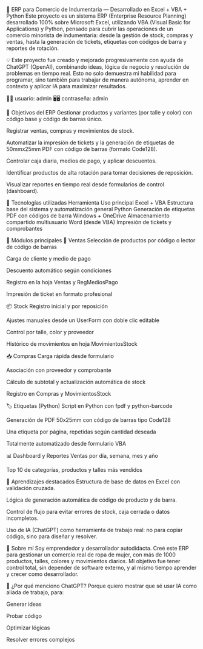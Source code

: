 🧾 ERP para Comercio de Indumentaria — Desarrollado en Excel + VBA + Python
Este proyecto es un sistema ERP (Enterprise Resource Planning) desarrollado 100% sobre Microsoft Excel, utilizando VBA (Visual Basic for Applications) y Python, pensado para cubrir las operaciones de un comercio minorista de indumentaria: desde la gestión de stock, compras y ventas, hasta la generación de tickets, etiquetas con códigos de barra y reportes de rotación.

💡 Este proyecto fue creado y mejorado progresivamente con ayuda de ChatGPT (OpenAI), combinando ideas, lógica de negocio y resolución de problemas en tiempo real.
Esto no solo demuestra mi habilidad para programar, sino también para trabajar de manera autónoma, aprender en contexto y aplicar IA para maximizar resultados.


🌟🌟 usuario: admin
🖥🖥 contraseña: admin


🎯 Objetivos del ERP
Gestionar productos y variantes (por talle y color) con código base y código de barras único.

Registrar ventas, compras y movimientos de stock.

Automatizar la impresión de tickets y la generación de etiquetas de 50mmx25mm PDF con código de barras  (formato Code128).

Controlar caja diaria, medios de pago, y aplicar descuentos.

Identificar productos de alta rotación para tomar decisiones de reposición.

Visualizar reportes en tiempo real desde formularios de control (dashboard).

🔧 Tecnologías utilizadas
Herramienta	Uso principal
Excel + VBA	Estructura base del sistema y automatización general
Python	Generación de etiquetas PDF con códigos de barra
Windows + OneDrive	Almacenamiento compartido multiusuario
Word (desde VBA)	Impresión de tickets y comprobantes

🧩 Módulos principales
🛒 Ventas
Selección de productos por código o lector de código de barras

Carga de cliente y medio de pago

Descuento automático según condiciones

Registro en la hoja Ventas y RegMediosPago

Impresión de ticket en formato profesional

📦 Stock
Registro inicial y por reposición

Ajustes manuales desde un UserForm con doble clic editable

Control por talle, color y proveedor

Histórico de movimientos en hoja MovimientosStock

📥 Compras
Carga rápida desde formulario

Asociación con proveedor y comprobante

Cálculo de subtotal y actualización automática de stock

Registro en Compras y MovimientosStock

🏷️ Etiquetas (Python)
Script en Python con fpdf y python-barcode

Generación de PDF 50x25mm con código de barras tipo Code128

Una etiqueta por página, repetidas según cantidad deseada

Totalmente automatizado desde formulario VBA

📊 Dashboard y Reportes
Ventas por día, semana, mes y año

Top 10 de categorías, productos y talles más vendidos

🧠 Aprendizajes destacados
Estructura de base de datos en Excel con validación cruzada.

Lógica de generación automática de código de producto y de barra.

Control de flujo para evitar errores de stock, caja cerrada o datos incompletos.

Uso de IA (ChatGPT) como herramienta de trabajo real: no para copiar código, sino para diseñar y resolver.

👤 Sobre mí
Soy emprendedor y desarrollador autodidacta. Creé este ERP para gestionar un comercio real de ropa de mujer, con más de 1000 productos, talles, colores y movimientos diarios.
Mi objetivo fue tener control total, sin depender de software externo, y al mismo tiempo aprender y crecer como desarrollador.

🤖 ¿Por qué menciono ChatGPT?
Porque quiero mostrar que sé usar IA como aliada de trabajo, para:

Generar ideas

Probar código

Optimizar lógicas

Resolver errores complejos



